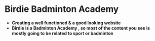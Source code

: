 # Birdie Badminton Academy

- **Creating a well functioned & a good looking website**
- **Birdie is a Badminton Academy , so most of the content you see is mostly going to be related to sport or badminton**